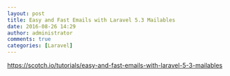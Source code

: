 ```yaml
---
layout: post
title: Easy and Fast Emails with Laravel 5.3 Mailables
date: 2016-08-26 14:29
author: administrator
comments: true
categories: [Laravel]
---
```

<a href="https://scotch.io/tutorials/easy-and-fast-emails-with-laravel-5-3-mailables">https://scotch.io/tutorials/easy-and-fast-emails-with-laravel-5-3-mailables</a>
